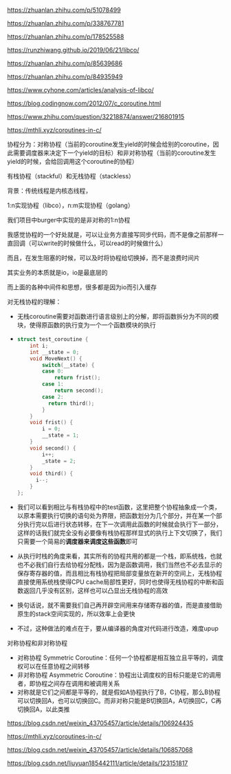 https://zhuanlan.zhihu.com/p/51078499

https://zhuanlan.zhihu.com/p/338767781

https://zhuanlan.zhihu.com/p/178525588

https://runzhiwang.github.io/2019/06/21/libco/

https://zhuanlan.zhihu.com/p/85639686

https://zhuanlan.zhihu.com/p/84935949

https://www.cyhone.com/articles/analysis-of-libco/

https://blog.codingnow.com/2012/07/c_coroutine.html

https://www.zhihu.com/question/32218874/answer/216801915

https://mthli.xyz/coroutines-in-c/





协程分为：对称协程（当前的coroutine发生yield的时候会给别的coroutine，因此需要调度器来决定下一个yield的目标）和非对称协程（当前的coroutine发生yield的时候，会给回调用这个coroutine的协程）

有栈协程（stackful）和无栈协程（stackless）



背景：传统线程是内核态线程，

1:n实现协程（libco），n:m实现协程（golang）



我们项目中burger中实现的是非对称的1:n协程



我感觉协程的一个好处就是，可以让业务方直接写同步代码，而不是像之前那样一直回调（可以write的时候做什么，可以read的时候做什么）

而且，在发生阻塞的时候，可以及时将协程给切换掉，而不是浪费时间片

其实业务的本质就是io，io是最底层的

而上面的各种中间件和思想，很多都是因为io而引入缓存





对无栈协程的理解：

- 无栈coroutine需要对函数进行语言级别上的分解，即将函数拆分为不同的模块，使得原函数的执行变为一个一个函数模块的执行

- ```cpp
  struct test_coroutine {
      int i;
      int __state = 0;
      void MoveNext() {
          switch(__state) {
          case 0:
              return frist();
          case 1:
              return second();
          case 2:
          	return third();
          }
      }
      void frist() {
          i = 0;
          __state = 1;
      }
      void second() {
          i++;
          _state = 2;
      }
      void third() {
      	i--;
      }
  };
  
  ```

- 我们可以看到相比与有栈协程中的test函数，这里把整个协程抽象成一个类，以原本需要执行切换的语句处为界限，把函数划分为几个部分，并在某一个部分执行完以后进行状态转移，在下一次调用此函数的时候就会执行下一部分，这样的话我们就完全没有必要像有栈协程那样显式的执行上下文切换了，我们只需要一个简易的**调度器来调度这些函数**即可

- 从执行时栈的角度来看，其实所有的协程共用的都是一个栈，即系统栈，也就也不必我们自行去给协程分配栈，因为是函数调用，我们当然也不必去显示的保存寄存器的值，而且相比有栈协程把局部变量放在新开的空间上，无栈协程直接使用系统栈使得CPU cache局部性更好，同时也使得无栈协程的中断和函数返回几乎没有区别，这样也可以凸显出无栈协程的高效

- 换句话说，就不需要我们自己再开辟空间用来存储寄存器的值，而是直接借助原生的stack空间实现的，所以效率上会更快

- 不过，这种做法的难点在于，要从编译器的角度对代码进行改造，难度upup



对称协程和非对称协程

- 对称协程 Symmetric Coroutine：任何一个协程都是相互独立且平等的，调度权可以在任意协程之间转移
- 非对称协程 Asymmetric Coroutine：协程出让调度权的目标只能是它的调用者，即协程之间存在调用和被调用关系
- 对称就是它们之间都是平等的，就是假如A协程执行了B，C协程，那么B协程可以切换回A，也可以切换回C。而非对称只能是B切换回A，A切换回C，C再切换回A，以此类推



https://blog.csdn.net/weixin_43705457/article/details/106924435

https://mthli.xyz/coroutines-in-c/

https://blog.csdn.net/weixin_43705457/article/details/106857068

https://blog.csdn.net/liuyuan185442111/article/details/123151817